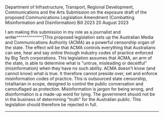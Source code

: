 Department of Infrastructure, Transport, Regional Development, Communications and the Arts
Submission on the exposure draft of the proposed Communications Legislation Amendment
(Combatting Misinformation and Disinformation) Bill 2023 20 August 2023

I am making this submission in my role as a journalist and writer^^^^^^^^^^^^^|This
proposed legislation sets up the Australian Media and Communications Authority (ACMA) as a
powerful censorship organ of the state. The effect will be that ACMA controls everything that
Australians can see, hear and say online through industry codes of practice enforced by Big Tech
corporations. This legislation assumes that ACMA, an arm of the state, is able to determine what is
"untrue, misleading or deceitful" (misinformation) when they have no such ability. ACMA doesn't
know (and cannot know) what is true. It therefore cannot preside over, set and enforce
misinformation codes of practice. This is outsourced state censorship, totalitarian in scope, designed
to control the public conversation and camouflaged as protection. Misinformation is jargon for being
wrong, and disinformation is a made-up word for lying. The government should not be in the
business of determining "truth" for the Australian public. This legislation should therefore be
rejected in full.


-----

